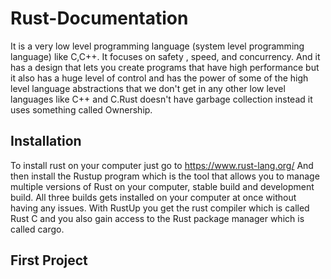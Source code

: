 # Rust-Documentation
It is a very low level programming language (system level programming language) like C,C++. It focuses on safety , speed, and concurrency. And it has a design that lets you create programs that have high performance but it also has a huge level of control and has the power of some of the high level language abstractions that we don't get in any other low level languages like C++ and C.Rust doesn't have garbage collection instead it uses something called Ownership.

## Installation
To install rust on your computer just go to https://www.rust-lang.org/
And then install the Rustup program which is the tool that allows you to manage multiple versions of Rust on your computer, stable build and development build. All three builds gets installed on your computer at once without having any issues.
With RustUp you get the rust compiler which is called Rust C and you also gain access to the Rust package manager which is called cargo.

## First Project
